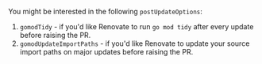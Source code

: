 You might be interested in the following `postUpdateOptions`:

1. `gomodTidy` - if you'd like Renovate to run `go mod tidy` after every update before raising the PR.
1. `gomodUpdateImportPaths` - if you'd like Renovate to update your source import paths on major updates before raising the PR.
